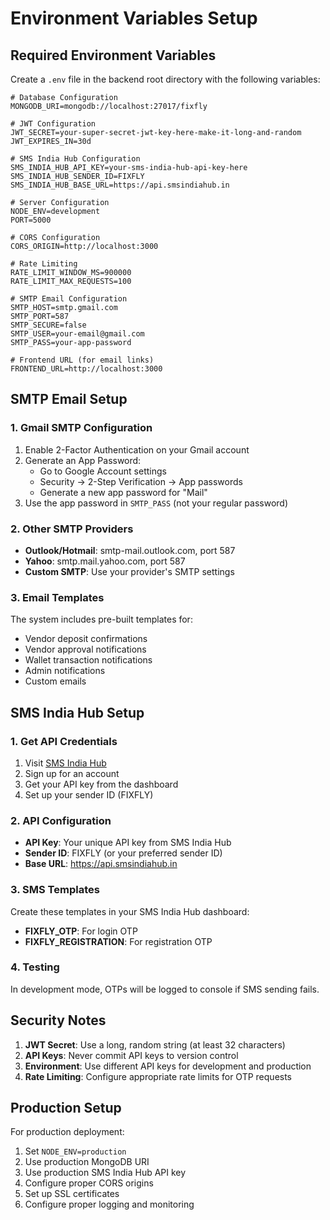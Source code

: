 # Environment Variables Setup

## Required Environment Variables

Create a `.env` file in the backend root directory with the following variables:

```env
# Database Configuration
MONGODB_URI=mongodb://localhost:27017/fixfly

# JWT Configuration
JWT_SECRET=your-super-secret-jwt-key-here-make-it-long-and-random
JWT_EXPIRES_IN=30d

# SMS India Hub Configuration
SMS_INDIA_HUB_API_KEY=your-sms-india-hub-api-key-here
SMS_INDIA_HUB_SENDER_ID=FIXFLY
SMS_INDIA_HUB_BASE_URL=https://api.smsindiahub.in

# Server Configuration
NODE_ENV=development
PORT=5000

# CORS Configuration
CORS_ORIGIN=http://localhost:3000

# Rate Limiting
RATE_LIMIT_WINDOW_MS=900000
RATE_LIMIT_MAX_REQUESTS=100

# SMTP Email Configuration
SMTP_HOST=smtp.gmail.com
SMTP_PORT=587
SMTP_SECURE=false
SMTP_USER=your-email@gmail.com
SMTP_PASS=your-app-password

# Frontend URL (for email links)
FRONTEND_URL=http://localhost:3000
```

## SMTP Email Setup

### 1. Gmail SMTP Configuration
1. Enable 2-Factor Authentication on your Gmail account
2. Generate an App Password:
   - Go to Google Account settings
   - Security → 2-Step Verification → App passwords
   - Generate a new app password for "Mail"
3. Use the app password in `SMTP_PASS` (not your regular password)

### 2. Other SMTP Providers
- **Outlook/Hotmail**: smtp-mail.outlook.com, port 587
- **Yahoo**: smtp.mail.yahoo.com, port 587
- **Custom SMTP**: Use your provider's SMTP settings

### 3. Email Templates
The system includes pre-built templates for:
- Vendor deposit confirmations
- Vendor approval notifications
- Wallet transaction notifications
- Admin notifications
- Custom emails

## SMS India Hub Setup

### 1. Get API Credentials
1. Visit [SMS India Hub](https://smsindiahub.in)
2. Sign up for an account
3. Get your API key from the dashboard
4. Set up your sender ID (FIXFLY)

### 2. API Configuration
- **API Key**: Your unique API key from SMS India Hub
- **Sender ID**: FIXFLY (or your preferred sender ID)
- **Base URL**: https://api.smsindiahub.in

### 3. SMS Templates
Create these templates in your SMS India Hub dashboard:
- **FIXFLY_OTP**: For login OTP
- **FIXFLY_REGISTRATION**: For registration OTP

### 4. Testing
In development mode, OTPs will be logged to console if SMS sending fails.

## Security Notes

1. **JWT Secret**: Use a long, random string (at least 32 characters)
2. **API Keys**: Never commit API keys to version control
3. **Environment**: Use different API keys for development and production
4. **Rate Limiting**: Configure appropriate rate limits for OTP requests

## Production Setup

For production deployment:

1. Set `NODE_ENV=production`
2. Use production MongoDB URI
3. Use production SMS India Hub API key
4. Configure proper CORS origins
5. Set up SSL certificates
6. Configure proper logging and monitoring
